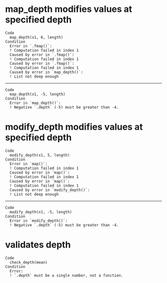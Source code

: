 # map_depth modifies values at specified depth

    Code
      map_depth(x1, 6, length)
    Condition
      Error in `.fmap()`:
      ! Computation failed in index 1
      Caused by error in `.fmap()`:
      ! Computation failed in index 1
      Caused by error in `.fmap()`:
      ! Computation failed in index 1
      Caused by error in `map_depth()`:
      ! List not deep enough

---

    Code
      map_depth(x1, -5, length)
    Condition
      Error in `map_depth()`:
      ! Negative `.depth` (-5) must be greater than -4.

# modify_depth modifies values at specified depth

    Code
      modify_depth(x1, 5, length)
    Condition
      Error in `map()`:
      ! Computation failed in index 1
      Caused by error in `map()`:
      ! Computation failed in index 1
      Caused by error in `map()`:
      ! Computation failed in index 1
      Caused by error in `modify_depth()`:
      ! List not deep enough

---

    Code
      modify_depth(x1, -5, length)
    Condition
      Error in `modify_depth()`:
      ! Negative `.depth` (-5) must be greater than -4.

# validates depth

    Code
      check_depth(mean)
    Condition
      Error:
      ! `.depth` must be a single number, not a function.

